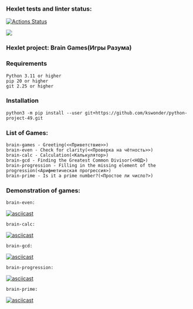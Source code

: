 ### Hexlet tests and linter status:
[![Actions Status](https://github.com/kswonder/python-project-49/workflows/hexlet-check/badge.svg)](https://github.com/kswonder/python-project-49/actions)

<a href="https://codeclimate.com/github/kswonder/python-project-49/test_coverage"><img src="https://api.codeclimate.com/v1/badges/92fbe985c2a07effc397/test_coverage" /></a>


### Hexlet project: Brain Games(Игры Разума) 

### Requirements

	Python 3.11 or higher  
	pip 20 or higher  
	git 2.25 or higher  

### Installation

	python3 -m pip install --user git+https://github.com/kswonder/python-project-49.git

### List of Games:

	brain-games - Greeting(<<Приветствие>>)
	brain-even - Сheck for clarity(<<Проверка на чётность>>)
	brain-calc - Calculation(<Калькулятор>)
	brain-gcd - Finding the Greatest Common Divisor(<НОД>)
	brain-progression - Filling in the missing element of the progression(<Арифметическая прогрессия>)
	brain-prime - Is it a prime number?(<Простое ли число?>)
	
### Demonstration of games:

	brain-even:

[![asciicast](https://asciinema.org/a/Zwdehb9LsxzKnRnmfCx3h18px.svg)](https://asciinema.org/a/Zwdehb9LsxzKnRnmfCx3h18px)

	brain-calc:

[![asciicast](https://asciinema.org/a/ICeBemQTHbpMO6sllcAOF7MTq.svg)](https://asciinema.org/a/ICeBemQTHbpMO6sllcAOF7MTq)

	brain-gcd:

[![asciicast](https://asciinema.org/a/fONPGd8WD0062BM0EG5b9mEcZ.svg)](https://asciinema.org/a/fONPGd8WD0062BM0EG5b9mEcZ)

	brain-progression:

[![asciicast](https://asciinema.org/a/sMKzCIJi7WGfG4U0M6J1HMqSj.svg)](https://asciinema.org/a/sMKzCIJi7WGfG4U0M6J1HMqSj)

	brain-prime:

[![asciicast](https://asciinema.org/a/CK6XRG72YwuDpjT4JTVWXp2gY.svg)](https://asciinema.org/a/CK6XRG72YwuDpjT4JTVWXp2gY)